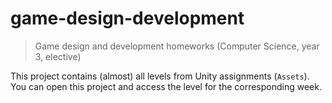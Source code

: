 # game-design-development
> Game design and development homeworks (Computer Science, year 3, elective)

This project contains (almost) all levels from Unity assignments (`Assets`).  
You can open this project and access the level for the corresponding week.

<!-- imgs for every week here -->
